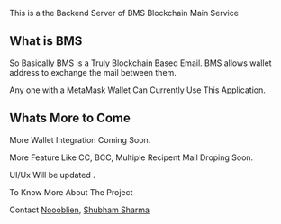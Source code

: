 This is a the Backend Server of BMS Blockchain Main Service

## What is BMS
So Basically BMS is a Truly Blockchain Based Email. BMS allows wallet address to exchange the mail between them.

Any one with a MetaMask Wallet Can Currently Use This Application.


## Whats More to Come
More Wallet Integration Coming Soon.


More Feature Like CC, BCC, Multiple Recipent Mail Droping Soon.

UI/Ux Will be updated .  


To Know More About The Project 

Contact [Noooblien](https://twitter.com/Noooblien), [Shubham Sharma](https://twitter.com/0xShubhamSharma)
